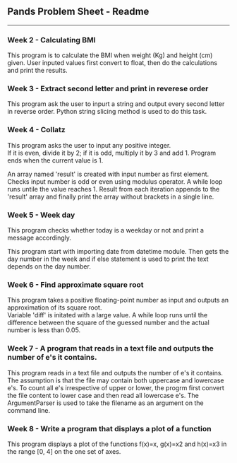 ## Pands Problem Sheet - Readme
___
### Week 2 - Calculating BMI
This program is to calculate the BMI when weight (Kg) and height (cm) given.
User inputed values first convert to float, then do the calculations and print the results.     

    
### Week 3 - Extract second letter and print in reverese order
This program ask the user to inpurt a string and output every second letter in reverse order. Python string slicing method is used to do this task.
  
  
### Week 4 - Collatz
This program asks the user to input any positive integer.  
If it is even, divide it by 2; if it is odd, multiply it by 3 and add 1. Program ends when the current value is 1.

An array named 'result' is created with input number as first element. Checks input number is odd or even using modulus operator. A while loop runs untile the value reaches 1. Result from each iteration appends to the 'result' array and finally print the array without brackets in a single line.
  
### Week 5 - Week day
This program checks whether today is a weekday or not and print a message accordingly.
 
This program start with importing date from datetime module. Then gets the day number in the week and if else statement is used to print the text depends on the day number.

### Week 6 - Find approximate square root
This program takes a positive floating-point number as input and outputs an approximation of its square root.  
Variable 'diff' is initated with a large value. A while loop runs until the difference between the square of the guessed number and the actual number is less than 0.05. 


### Week 7 - A program that reads in a text file and outputs the number of e's it contains.
This program reads in a text file and outputs the number of e's it contains. The assumption is that the file may contain both uppercase and lowercase e's. To count all e's irrespective of upper or lower, the progrm first convert the file content to lower case and then read all lowercase e's. The ArgumentParser is used to  take the filename as an argument on the command line.

### Week 8 - Write a program that displays a plot of a function
This program displays a plot of the functions f(x)=x, g(x)=x2 and h(x)=x3 in the range [0, 4] on the one set of axes.